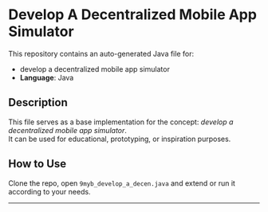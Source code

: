 # Develop A Decentralized Mobile App Simulator

This repository contains an auto-generated Java file for:

- develop a decentralized mobile app simulator
- **Language**: Java

## Description

This file serves as a base implementation for the concept: *develop a decentralized mobile app simulator*.  
It can be used for educational, prototyping, or inspiration purposes.

## How to Use

Clone the repo, open `9myb_develop_a_decen.java` and extend or run it according to your needs.

---


